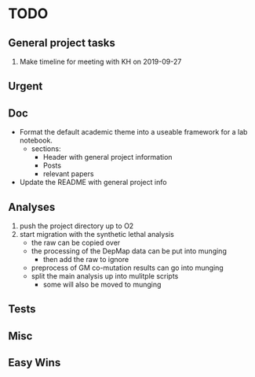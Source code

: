 # TODO

## General project tasks

1. Make timeline for meeting with KH on 2019-09-27

## Urgent


## Doc

* Format the default academic theme into a useable framework for a lab notebook.
    * sections:
    	* Header with general project information
    	* Posts
    	* relevant papers
* Update the README with general project info


## Analyses

1. push the project directory up to O2
2. start migration with the synthetic lethal analysis
	* the raw can be copied over
	* the processing of the DepMap data can be put into munging
		* then add the raw to ignore
	* preprocess of GM co-mutation results can go into munging
	* split the main analysis up into mulitple scripts
		* some will also be moved to munging


## Tests


## Misc


## Easy Wins